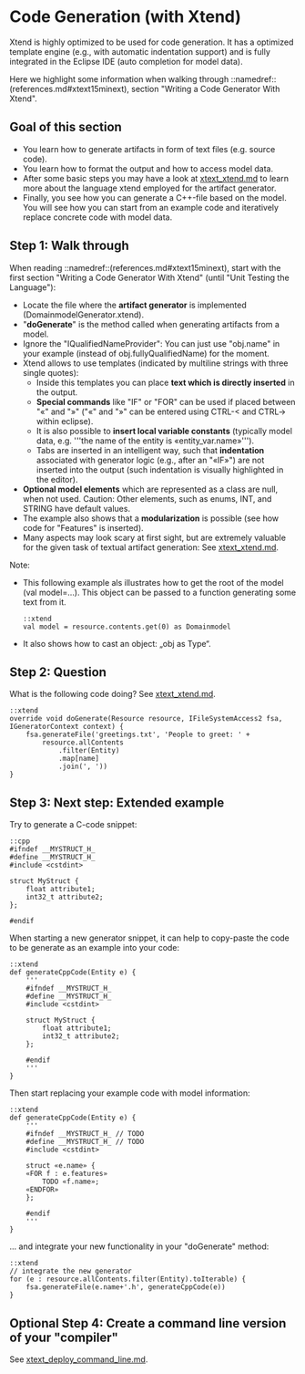 # Code Generation (with Xtend)

Xtend is highly optimized to be used
for code generation. It has a optimized template engine (e.g., with
automatic indentation support) and
is fully integrated in the Eclipse IDE (auto completion
for model data).

Here we highlight some information when walking through
::namedref::(references.md#xtext15minext), 
section "Writing a Code Generator With Xtend".

## Goal of this section

 * You learn how to generate artifacts in form of text files (e.g. source code).
 * You learn how to format the output and how to access model data.
 * After some basic steps you may have a look at 
    [xtext_xtend.md](xtext_xtend.md) to learn more about the language xtend 
    employed for the artifact generator.
 * Finally, you see how you can generate a C++-file based on the model. You
   will see how you can start from an example code and iteratively replace
   concrete code with model data.

## Step 1: Walk through

When reading ::namedref::(references.md#xtext15minext), start with the
first section "Writing a Code Generator With Xtend" (until 
"Unit Testing the Language"): 

  * Locate the file where the **artifact generator** is implemented 
    (DomainmodelGenerator.xtend).
  * "**doGenerate**" is the method called when generating artifacts from a model.
  * Ignore the "IQualifiedNameProvider": You can just use "obj.name" in your 
    example (instead of obj.fullyQualifiedName) for the moment.
  * Xtend allows to use templates (indicated by multiline strings with
    three single quotes): 
    * Inside this templates you can place **text which 
      is directly inserted** in the output. 
    * **Special commands** like "IF" or "FOR" can be used if placed between 
      "«" and "»" 
      ("«" and "»" can be entered using CTRL-< and CTRL-> within eclipse).
    * It is also possible to **insert local variable constants** (typically model 
      data, e.g. '''the name of the entity is «entity_var.name»''').
    * Tabs are inserted in an intelligent way, such that **indentation** associated
      with generator logic (e.g., after an "«IF»") are not inserted into the
      output (such indentation is visually highlighted in the editor).
  * **Optional model elements** which are represented as a class are null, when
    not used. Caution: Other elements, such as enums, INT, and STRING have
    default values.
  * The example also shows that a **modularization** is possible (see how 
    code for "Features" is inserted).
  * Many aspects may look scary at first sight, but are extremely valuable 
    for the given task of textual artifact generation: 
    See [xtext_xtend.md](xtext_xtend.md).

Note:

  * This following example als illustrates how to get the
    root of the model (val model=...). This object can be passed to
    a function generating some text from it.
    
        ::xtend
        val model = resource.contents.get(0) as Domainmodel
    
  * It also shows how to cast an object: „obj as Type“.

## Step 2: Question

What is the following code doing? See [xtext_xtend.md](xtext_xtend.md).

    ::xtend
	override void doGenerate(Resource resource, IFileSystemAccess2 fsa, IGeneratorContext context) {
		fsa.generateFile('greetings.txt', 'People to greet: ' + 
			resource.allContents
				.filter(Entity)
				.map[name]
				.join(', '))
	}

## Step 3: Next step: Extended example

Try to generate a C-code snippet:

    ::cpp
    #ifndef __MYSTRUCT_H_
    #define __MYSTRUCT_H_
    #include <cstdint>

    struct MyStruct {
        float attribute1;
        int32_t attribute2;
    };
    
    #endif

When starting a new generator snippet, it can help to copy-paste
the code to be generate as an example into your code:

    ::xtend
    def generateCppCode(Entity e) {
        '''
        #ifndef __MYSTRUCT_H_
        #define __MYSTRUCT_H_
        #include <cstdint>
    
        struct MyStruct {
            float attribute1;
            int32_t attribute2;
        };
        
        #endif
        '''
    }  
    
Then start replacing your example code with model information:  


    ::xtend
    def generateCppCode(Entity e) {
        '''
        #ifndef __MYSTRUCT_H_ // TODO
        #define __MYSTRUCT_H_ // TODO
        #include <cstdint>
    
        struct «e.name» {
		«FOR f : e.features»
			TODO «f.name»;
		«ENDFOR»
        };
        
        #endif
        '''
    }  
    

... and integrate
your new functionality in your "doGenerate" method:

    ::xtend
    // integrate the new generator
    for (e : resource.allContents.filter(Entity).toIterable) {
        fsa.generateFile(e.name+'.h', generateCppCode(e))
    }

## Optional Step 4: Create a command line version of your "compiler"

See [xtext_deploy_command_line.md](xtext_deploy_command_line.md).
